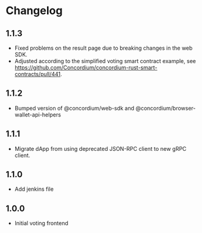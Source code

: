 # Changelog

## 1.1.3

-   Fixed problems on the result page due to breaking changes in the web SDK.
-   Adjusted according to the simplified voting smart contract example, see https://github.com/Concordium/concordium-rust-smart-contracts/pull/441.

## 1.1.2

-   Bumped version of @concordium/web-sdk and @concordium/browser-wallet-api-helpers

## 1.1.1

-   Migrate dApp from using deprecated JSON-RPC client to new gRPC client.

## 1.1.0

-   Add jenkins file

## 1.0.0

-   Initial voting frontend
